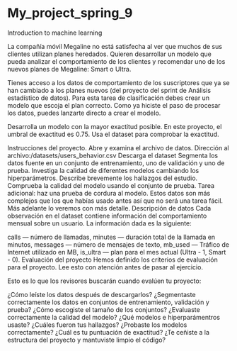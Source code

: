 # My_project_spring_9
Introduction to machine learning

La compañía móvil Megaline no está satisfecha al ver que muchos de sus clientes utilizan planes heredados. Quieren desarrollar un modelo que pueda analizar el comportamiento de los clientes y recomendar uno de los nuevos planes de Megaline: Smart o Ultra.

Tienes acceso a los datos de comportamiento de los suscriptores que ya se han cambiado a los planes nuevos (del proyecto del sprint de Análisis estadístico de datos). Para esta tarea de clasificación debes crear un modelo que escoja el plan correcto. Como ya hiciste el paso de procesar los datos, puedes lanzarte directo a crear el modelo.

Desarrolla un modelo con la mayor exactitud posible. En este proyecto, el umbral de exactitud es 0.75. Usa el dataset para comprobar la exactitud.

Instrucciones del proyecto.
Abre y examina el archivo de datos. Dirección al archivo:/datasets/users_behavior.csv Descarga el dataset
Segmenta los datos fuente en un conjunto de entrenamiento, uno de validación y uno de prueba.
Investiga la calidad de diferentes modelos cambiando los hiperparámetros. Describe brevemente los hallazgos del estudio.
Comprueba la calidad del modelo usando el conjunto de prueba.
Tarea adicional: haz una prueba de cordura al modelo. Estos datos son más complejos que los que habías usado antes así que no será una tarea fácil. Más adelante lo veremos con más detalle.
Descripción de datos
Cada observación en el dataset contiene información del comportamiento mensual sobre un usuario. La información dada es la siguiente:

сalls — número de llamadas,
minutes — duración total de la llamada en minutos,
messages — número de mensajes de texto,
mb_used — Tráfico de Internet utilizado en MB,
is_ultra — plan para el mes actual (Ultra - 1, Smart - 0).
Evaluación del proyecto
Hemos definido los criterios de evaluación para el proyecto. Lee esto con atención antes de pasar al ejercicio. 

Esto es lo que los revisores buscarán cuando evalúen tu proyecto:

¿Cómo leíste los datos después de descargarlos?
¿Segmentaste correctamente los datos en conjuntos de entrenamiento, validación y prueba?
¿Cómo escogiste el tamaño de los conjuntos?
¿Evaluaste correctamente la calidad del modelo?
¿Qué modelos e hiperparámentros usaste?
¿Cuáles fueron tus hallazgos?
¿Probaste los modelos correctamente?
¿Cuál es tu puntuación de exactitud?
¿Te ceñiste a la estructura del proyecto y mantuviste limpio el código?
